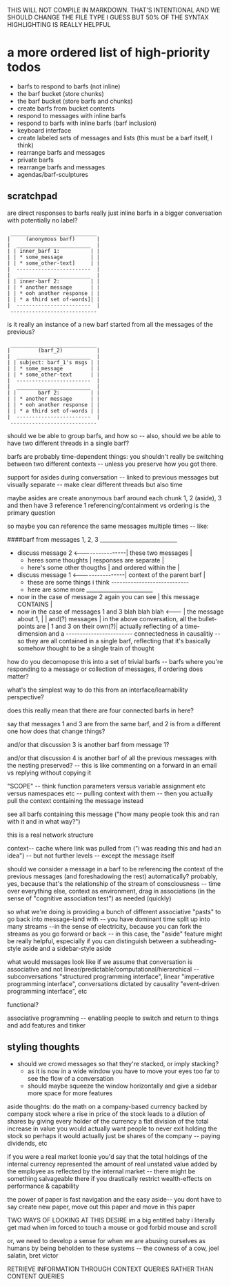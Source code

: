 THIS WILL NOT COMPILE IN MARKDOWN. THAT'S INTENTIONAL AND WE SHOULD CHANGE THE
FILE TYPE I GUESS BUT 50% OF THE SYNTAX HIGHLIGHTING IS REALLY HELPFUL

# a more ordered list of high-priority todos
* barfs to respond to barfs (not inline)
* the barf bucket (store chunks)
* the barf bucket (store barfs and chunks)
* create barfs from bucket contents
* respond to messages with inline barfs
* respond to barfs with inline barfs (barf inclusion)
* keyboard interface
* create labeled sets of messages and lists (this must be a barf itself, I think)
* rearrange barfs and messages
* private barfs
* rearrange barfs and messages
* agendas/barf-sculptures


scratchpad
----------

are direct responses to barfs really just inline barfs in a bigger conversation
with potentially no label?

     ____________________________
    |     (anonymous barf)       |
    |  ________________________  |
    | | inner_barf 1:          | |
    | | * some_message         | |
    | | * some_other-text]     | |
    |  ------------------------  |
    |  ________________________  |
    | | inner-barf 2:          | |
    | | * another message      | |
    | | * ooh another response | |
    | | * a third set of-words]| |
    |  ------------------------  |
     ----------------------------

is it really an instance of a new barf started from all the messages of the
previous?


     ____________________________
    |         (barf_2)           |
    |  ________________________  |
    | | subject: barf_1's msgs | |
    | | * some_message         | |
    | | * some_other-text      | |
    |  ------------------------  |
    |  ________________________  |
    | |       barf 2:          | |
    | | * another message      | |
    | | * ooh another response | |
    | | * a third set of-words | |
    |  ------------------------  |
     ----------------------------

should we be able to group barfs, and how so -- also, should we be able to
 have two different threads in a single barf?

barfs are probably time-dependent things: you shouldn't really be switching
between two different contexts -- unless you preserve how you got there.

support for asides during conversation -- linked to previous messages but
visually separate -- make clear different threads but also time

maybe asides are create anonymous barf around each chunk 1, 2 (aside), 3
and then have 3 reference 1
 referencing/containment vs ordering is the primary question

so maybe you can reference the same messages multiple times -- like:

####barf from messages 1, 2, 3        ____________________________
* discuss message 2 <----------------| these two messages         |
  * heres some thoughts              | responses are separate     |
  * here's some other thougths       | and ordered within the     |
* discuss message 1 <----------------| context of the parent barf |
  * these are some things i think     ----------------------------
  * here are some more                                     ________________________
* now in the case of message 2 again you can see          | this message CONTAINS  |
* now in the case of messages 1 and 3 blah blah blah <--- | the message about 1,   |
                                                          | and(?) messages        |
  in the above conversation, all the bullet-points are    | 1 and 3 on their own(?)|
   actually reflecting of a time-dimension and a            ------------------------
   connectedness in causalitiy -- so they are all
   contained in a single barf, reflecting that it's
   basically somehow thought to be a single train of thought

how do you decomopose this into a set of trivial barfs -- barfs where you're
responding to a message or collection of messages, if ordering does matter?

what's the simplest way to do this from an interface/learnability perspective?

does this really mean that there are four connected barfs in here?

say that messages 1 and 3 are from the same barf, and 2 is from a different one
how does that change things?

and/or that discussion 3 is another barf from message 1?

and/or that discussion 4 is another barf of all the previous messages with the
nesting preserved? -- this is like commenting on a forward in an email vs
replying without copying it

"SCOPE" -- think function parameters versus variable assignment etc versus
namespaces etc -- pulling context with them -- then you actually pull the
context containing the message instead

see all barfs containing this message ("how many people took this and ran with
it and in what way?")

this is a real network structure

context-- cache where link was pulled from ("i was reading this and had an
idea") -- but not further levels -- except the message itself

should we consider a message in a barf to be referencing the context of the
previous messages (and foreshadowing the rest) automatically? probably, yes,
because that's the relationship of the stream of consciousness -- time over
everything else, context as environment, drag in associations (in the sense of
"cognitive association test") as needed (quickly)

so what we're doing is providing a bunch of different associative "pasts" to go
back into message-land with -- you have dominant time split up into many streams
--in the sense of electricity, because you can fork the streams as you go
forward or back -- in this case, the "aside" feature might be really helpful,
especially if you can distinguish between a subheading-style aside and a
sidebar-style aside 

what would messages look like if we assume that conversation is associative and
not linear/predictable/computational/hierarchical -- subconversations
"structured programming interface", linear "imperative programming interface",
conversations dictated by causality "event-driven programming interface", etc

functional?

associative programming -- enabling people to switch and return to things and
add features and tinker


styling thoughts
----------------

* should we crowd messages so that they're stacked, or imply stacking?
  * as it is now in a wide window you have to move your eyes too far to see the
     flow of a conversation
  * should maybe squeeze the window horizontally and give a sidebar more space
     for more features



aside thoughts: do the math on a company-based currency backed by company stock
where a rise in price of the stock leads to a dilution of shares by giving every
holder of the currency a flat division of the total increase in value
you would actually want people to never exit holding the stock so perhaps it
would actually just be shares of the company -- paying dividends, etc

if you were a real market loonie you'd say that the total holdings of the
internal currency represented the amount of real unstated value added by the
employee as reflected by the internal market -- there might be something
salvageable there if you drastically restrict wealth-effects on performance &
capability


the power of paper is fast navigation and the easy aside-- you dont have to say
create new paper, move out this paper and move in this paper

TWO WAYS OF LOOKING AT THIS DESIRE
im a big entitled baby
  i literally get mad when im forced to touch a mouse or god forbid mouse and
scroll

  or, we need to develop a sense for when we are abusing ourselves as humans by
being beholden to these systems -- the cowness of a cow, joel salatin, bret
victor

RETRIEVE INFORMATION THROUGH CONTEXT QUERIES RATHER THAN CONTENT QUERIES
